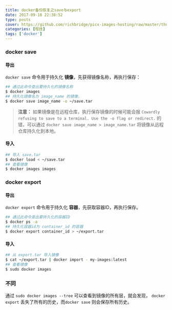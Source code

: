 ```yaml
---
title: docker备份恢复之save与export
date: 2017-09-18 22:38:52
type: posts
cover: https://github.com/richbridge/picx-images-hosting/raw/master/thumbnail/程技.jpg
categories: [程技]
tags: ['docker']
---
```

### docker save

<!--more-->


#### 导出
`docker save` 命令用于持久化 **镜像**，先获得镜像名称，再执行保存：
```bash
## 通过此命令查出要持久化的镜像名称
$ docker images
## 持久化镜像名为 image_name 的镜像，
$ docker save image_name -o ~/save.tar
```
> **注意：** 如果镜像是在远程仓库，执行保存镜像的时候可能会报 `Cowardly refusing to save to a terminal. Use the -o flag or redirect.` 的错，可以通过 `docker save image_name > image_name.tar` 将镜像从远程仓库持久化到本地。

#### 导入
```bash
## 导入 save.tar
$ docker load < ~/save.tar
## 查看镜像
$ docker images images
```

### docker export
#### 导出
`docker export` 命令用于持久化 **容器**，先获取容器ID，再执行保存。
```bash
## 通过此命令查出要持久化的容器ID
$ docker ps -a
## 持久化容器id为 container_id 的容器
$ docker export container_id > ~/export.tar
```
#### 导入
```bash
## 从 export.tar 导入镜像
$ cat ~/export.tar | docker import - my-images:latest
## 查看镜像
$ sudo docker images
```

### 不同
通过 `sudo docker images --tree` 可以查看到镜像的所有层，就会发现， `docker export` 丢失了所有的历史，而`docker save` 则会保存所有历史。
